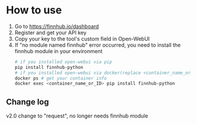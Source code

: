 # How to use
1. Go to https://finnhub.io/dashboard 
2. Register and get your API key
3. Copy your key to the tool's custom field in Open-WebUI
4. If "no module named finnhub" error occurred, you need to install the finnhub module in your environment
   ```bash
   # if you installed open-webui via pip
   pip install finnhub-python
   # if you installed open-webui via docker(replace <container_name_or_ID> to actual name or id)
   docker ps # get your container info
   docker exec <container_name_or_ID> pip install finnhub-python
   ```
## Change log
v2.0 change to "request", no longer needs finnhub module
